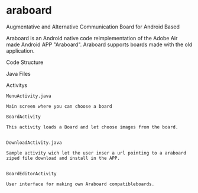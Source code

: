 # araboard
Augmentative and Alternative Communication Board for Android Based

Araboard is an Android native code reimplementation of the  Adobe Air made Android APP "Araboard". Araboard supports boards made 
with the old application.


Code Structure

Java Files

  Activitys
    
    MenuActivity.java
    
    Main screen where you can choose a board
     
    BoardActivity
    
    This activity loads a Board and let choose images from the board.
    
    
    DownloadActivity.java
    
    Sample activity wich let the user inser a url pointing to a araboard ziped file download and install in the APP.
    
    
    BoardEditorActivity
    
    User interface for making own Araboard compatibleboards.
    
    
    



